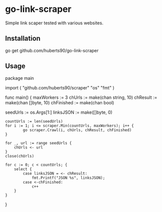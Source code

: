 # go-link-scraper

Simple link scaper tested with various websites.

## Installation

go get github.com/huberts90/go-link-scraper

## Usage

package main

import (
  "github.com/huberts90/scraper"
  "os"
  "fmt"
)

func main() {
	maxWorkers := 3
  chUrls := make(chan string, 10)
	chResult := make(chan []byte, 10)
	chFinished := make(chan bool)

  seedUrls := os.Args[1:]
	linksJSON := make([]byte, 0)

	countUrls := len(seedUrls)
	for i := 1; i <= scraper.Min(countUrls, maxWorkers); i++ {
			go scraper.Crawl(i, chUrls, chResult, chFinished)
	}

	for _, url := range seedUrls {
		chUrls <- url
	}
	close(chUrls)

	for c := 0; c < countUrls; {
		select {
			case linksJSON = <- chResult:
				fmt.Printf("JSON %s", linksJSON);
			case <-chFinished:
				c++
		}
	}
}
